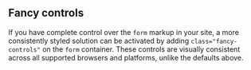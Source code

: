<h2 id="fancy-controls">Fancy controls</h2>

If you have complete control over the <code>form</code> markup in your site, a more consistently styled solution can be activated by adding <code>class="fancy-controls"</code> on the <code>form</code> container. These controls are visually consistent across all supported browsers and platforms, unlike the defaults above.